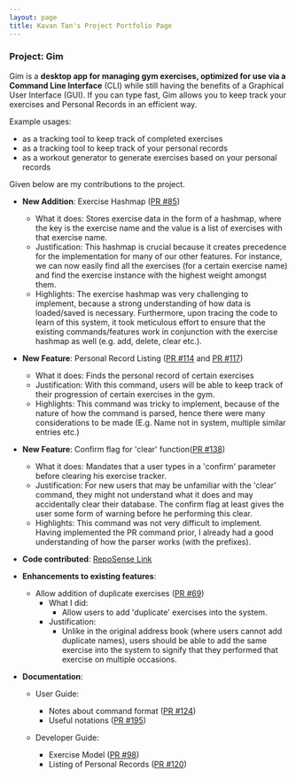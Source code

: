 ```yaml
---
layout: page
title: Kavan Tan's Project Portfolio Page
---
```


### Project: Gim

Gim is a **desktop app for managing gym exercises, optimized for use via a Command Line Interface** (CLI) while still having the benefits of a Graphical User Interface (GUI). If you can type fast, Gim allows you to keep track your exercises and Personal Records in an efficient way.

Example usages:
* as a tracking tool to keep track of completed exercises
* as a tracking tool to keep track of your personal records
* as a workout generator to generate exercises based on your personal records


Given below are my contributions to the project.

* **New Addition**: Exercise Hashmap ([PR #85](https://github.com/AY2223S1-CS2103T-T15-4/tp/pull/85))
  * What it does: Stores exercise data in the form of a hashmap, where the key is the exercise name and the value is a list of exercises with that exercise name.
  * Justification: This hashmap is crucial because it creates precedence for the implementation for many of our other features. For instance, we can now easily find all the exercises (for a certain exercise name) and find the exercise instance with the highest weight amongst them.
  * Highlights: The exercise hashmap was very challenging to implement, because a strong understanding of how data is loaded/saved is necessary. Furthermore, upon tracing the code to learn of this system, it took meticulous effort to ensure that the existing commands/features work in conjunction with the exercise hashmap as well (e.g. add, delete, clear etc.). 

* **New Feature**: Personal Record Listing ([PR #114](https://github.com/AY2223S1-CS2103T-T15-4/tp/pull/114) and [PR #117](https://github.com/AY2223S1-CS2103T-T15-4/tp/pull/117))
  * What it does: Finds the personal record of certain exercises
  * Justification: With this command, users will be able to keep track of their progression of certain exercises in the gym.
  * Highlights: This command was tricky to implement, because of the nature of how the command is parsed, hence there were many considerations to be made (E.g. Name not in system, multiple similar entries etc.)

* **New Feature**: Confirm flag for 'clear' function([PR #138](https://github.com/AY2223S1-CS2103T-T15-4/tp/pull/138))
  * What it does: Mandates that a user types in a 'confirm' parameter before clearing his exercise tracker.
  * Justification: For new users that may be unfamiliar with the 'clear' command, they might not understand what it does and may accidentally clear their database. The confirm flag at least gives the user some form of warning before he performing this clear.
  * Highlights: This command was not very difficult to implement. Having implemented the PR command prior, I already had a good understanding of how the parser works (with the prefixes).

* **Code contributed**: [RepoSense Link](https://nus-cs2103-ay2223s1.github.io/tp-dashboard/?search=kavantan&breakdown=true&sort=groupTitle&sortWithin=title&since=2022-09-16&timeframe=commit&mergegroup=&groupSelect=groupByRepos&checkedFileTypes=docs~functional-code~test-code~other)

* **Enhancements to existing features**:
  * Allow addition of duplicate exercises ([PR #69](https://github.com/AY2223S1-CS2103T-T15-4/tp/pull/69))
    * What I did:
      * Allow users to add 'duplicate' exercises into the system.
    * Justification:
      * Unlike in the original address book (where users cannot add duplicate names), users should be able to add the same exercise into the system to signify that they performed that exercise on multiple occasions.

* **Documentation**:
  * User Guide:
    * Notes about command format ([PR #124](https://github.com/AY2223S1-CS2103T-T15-4/tp/pull/124))
    * Useful notations ([PR #195](https://github.com/AY2223S1-CS2103T-T15-4/tp/pull/195))

  * Developer Guide:
    * Exercise Model ([PR #98](https://github.com/AY2223S1-CS2103T-T15-4/tp/pull/98))
    * Listing of Personal Records ([PR #120](https://github.com/AY2223S1-CS2103T-T15-4/tp/pull/120))
